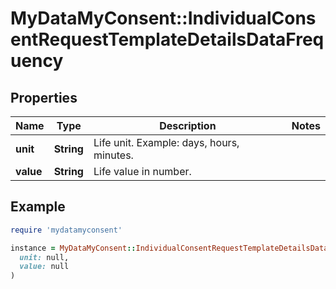 # MyDataMyConsent::IndividualConsentRequestTemplateDetailsDataFrequency

## Properties

| Name | Type | Description | Notes |
| ---- | ---- | ----------- | ----- |
| **unit** | **String** | Life unit. Example: days, hours, minutes. |  |
| **value** | **String** | Life value in number. |  |

## Example

```ruby
require 'mydatamyconsent'

instance = MyDataMyConsent::IndividualConsentRequestTemplateDetailsDataFrequency.new(
  unit: null,
  value: null
)
```

